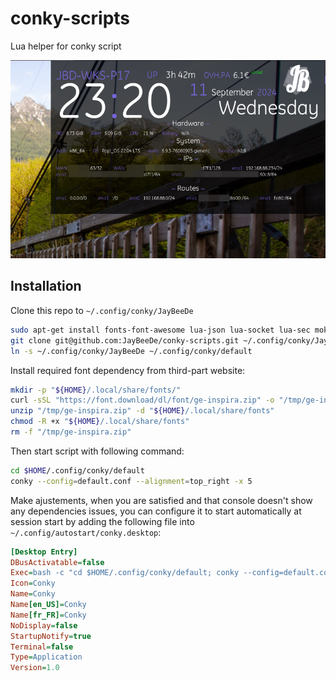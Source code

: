 # conky-scripts

Lua helper for conky script

![Screenshot](screenshot.png)

## Installation

Clone this repo to `~/.config/conky/JayBeeDe`

```bash
sudo apt-get install fonts-font-awesome lua-json lua-socket lua-sec mokutil
git clone git@github.com:JayBeeDe/conky-scripts.git ~/.config/conky/JayBeeDe
ln -s ~/.config/conky/JayBeeDe ~/.config/conky/default
```

Install required font dependency from third-part website:

```bash
mkdir -p "${HOME}/.local/share/fonts/"
curl -sSL "https://font.download/dl/font/ge-inspira.zip" -o "/tmp/ge-inspira.zip"
unzip "/tmp/ge-inspira.zip" -d "${HOME}/.local/share/fonts"
chmod -R +x "${HOME}/.local/share/fonts"
rm -f "/tmp/ge-inspira.zip"
```

Then start script with following command:

```bash
cd $HOME/.config/conky/default
conky --config=default.conf --alignment=top_right -x 5
```

Make ajustements, when you are satisfied and that console doesn't show any dependencies issues, you can configure it to start automatically at session start by adding the following file into `~/.config/autostart/conky.desktop`:

```ini
[Desktop Entry]
DBusActivatable=false
Exec=bash -c "cd $HOME/.config/conky/default; conky --config=default.conf --alignment=top_right -x 5 --daemonize"
Icon=Conky
Name=Conky
Name[en_US]=Conky
Name[fr_FR]=Conky
NoDisplay=false
StartupNotify=true
Terminal=false
Type=Application
Version=1.0
```
